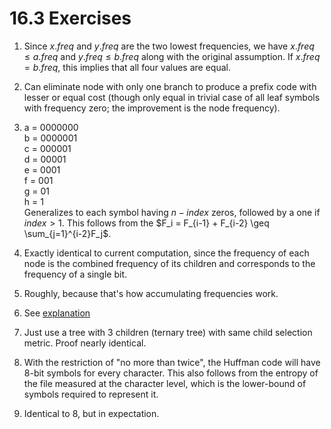 # 16.3 Exercises

1. Since $x.freq$ and $y.freq$ are the two lowest frequencies, we have $x.freq \leq a.freq$ and $y.freq \leq b.freq$ along with the original assumption. If $x.freq = b.freq$, this implies that all four values are equal.

2. Can eliminate node with only one branch to produce a prefix code with lesser or equal cost (though only equal in trivial case of all leaf symbols with frequency zero; the improvement is the node frequency).

3. a = 0000000\
   b = 0000001\
   c = 000001\
   d = 00001\
   e = 0001\
   f = 001\
   g = 01\
   h = 1\
   Generalizes to each symbol having $n-index$ zeros, followed by a one if $index > 1$. This follows from the $F_i = F_{i-1} + F_{i-2} \geq \sum_{j=1}^{i-2}F_j$.

4. Exactly identical to current computation, since the frequency of each node is the combined frequency of its children and corresponds to the frequency of a single bit.

5. Roughly, because that's how accumulating frequencies work.

6. See [explanation](https://walkccc.github.io/CLRS/Chap16/16.3/#163-6)

7. Just use a tree with 3 children (ternary tree) with same child selection metric. Proof nearly identical.

8. With the restriction of "no more than twice", the Huffman code will have 8-bit symbols for every character. This also follows from the entropy of the file measured at the character level, which is the lower-bound of symbols required to represent it.

9. Identical to 8, but in expectation.